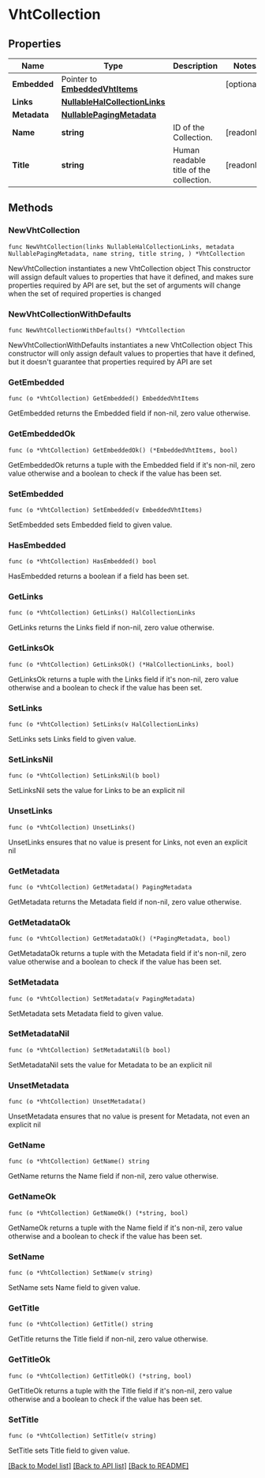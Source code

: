 # VhtCollection

## Properties

Name | Type | Description | Notes
------------ | ------------- | ------------- | -------------
**Embedded** | Pointer to [**EmbeddedVhtItems**](EmbeddedVhtItems.md) |  | [optional] 
**Links** | [**NullableHalCollectionLinks**](HalCollectionLinks.md) |  | 
**Metadata** | [**NullablePagingMetadata**](PagingMetadata.md) |  | 
**Name** | **string** | ID of the Collection. | [readonly] 
**Title** | **string** | Human readable title of the collection. | [readonly] 

## Methods

### NewVhtCollection

`func NewVhtCollection(links NullableHalCollectionLinks, metadata NullablePagingMetadata, name string, title string, ) *VhtCollection`

NewVhtCollection instantiates a new VhtCollection object
This constructor will assign default values to properties that have it defined,
and makes sure properties required by API are set, but the set of arguments
will change when the set of required properties is changed

### NewVhtCollectionWithDefaults

`func NewVhtCollectionWithDefaults() *VhtCollection`

NewVhtCollectionWithDefaults instantiates a new VhtCollection object
This constructor will only assign default values to properties that have it defined,
but it doesn't guarantee that properties required by API are set

### GetEmbedded

`func (o *VhtCollection) GetEmbedded() EmbeddedVhtItems`

GetEmbedded returns the Embedded field if non-nil, zero value otherwise.

### GetEmbeddedOk

`func (o *VhtCollection) GetEmbeddedOk() (*EmbeddedVhtItems, bool)`

GetEmbeddedOk returns a tuple with the Embedded field if it's non-nil, zero value otherwise
and a boolean to check if the value has been set.

### SetEmbedded

`func (o *VhtCollection) SetEmbedded(v EmbeddedVhtItems)`

SetEmbedded sets Embedded field to given value.

### HasEmbedded

`func (o *VhtCollection) HasEmbedded() bool`

HasEmbedded returns a boolean if a field has been set.

### GetLinks

`func (o *VhtCollection) GetLinks() HalCollectionLinks`

GetLinks returns the Links field if non-nil, zero value otherwise.

### GetLinksOk

`func (o *VhtCollection) GetLinksOk() (*HalCollectionLinks, bool)`

GetLinksOk returns a tuple with the Links field if it's non-nil, zero value otherwise
and a boolean to check if the value has been set.

### SetLinks

`func (o *VhtCollection) SetLinks(v HalCollectionLinks)`

SetLinks sets Links field to given value.


### SetLinksNil

`func (o *VhtCollection) SetLinksNil(b bool)`

 SetLinksNil sets the value for Links to be an explicit nil

### UnsetLinks
`func (o *VhtCollection) UnsetLinks()`

UnsetLinks ensures that no value is present for Links, not even an explicit nil
### GetMetadata

`func (o *VhtCollection) GetMetadata() PagingMetadata`

GetMetadata returns the Metadata field if non-nil, zero value otherwise.

### GetMetadataOk

`func (o *VhtCollection) GetMetadataOk() (*PagingMetadata, bool)`

GetMetadataOk returns a tuple with the Metadata field if it's non-nil, zero value otherwise
and a boolean to check if the value has been set.

### SetMetadata

`func (o *VhtCollection) SetMetadata(v PagingMetadata)`

SetMetadata sets Metadata field to given value.


### SetMetadataNil

`func (o *VhtCollection) SetMetadataNil(b bool)`

 SetMetadataNil sets the value for Metadata to be an explicit nil

### UnsetMetadata
`func (o *VhtCollection) UnsetMetadata()`

UnsetMetadata ensures that no value is present for Metadata, not even an explicit nil
### GetName

`func (o *VhtCollection) GetName() string`

GetName returns the Name field if non-nil, zero value otherwise.

### GetNameOk

`func (o *VhtCollection) GetNameOk() (*string, bool)`

GetNameOk returns a tuple with the Name field if it's non-nil, zero value otherwise
and a boolean to check if the value has been set.

### SetName

`func (o *VhtCollection) SetName(v string)`

SetName sets Name field to given value.


### GetTitle

`func (o *VhtCollection) GetTitle() string`

GetTitle returns the Title field if non-nil, zero value otherwise.

### GetTitleOk

`func (o *VhtCollection) GetTitleOk() (*string, bool)`

GetTitleOk returns a tuple with the Title field if it's non-nil, zero value otherwise
and a boolean to check if the value has been set.

### SetTitle

`func (o *VhtCollection) SetTitle(v string)`

SetTitle sets Title field to given value.



[[Back to Model list]](../README.md#documentation-for-models) [[Back to API list]](../README.md#documentation-for-api-endpoints) [[Back to README]](../README.md)


